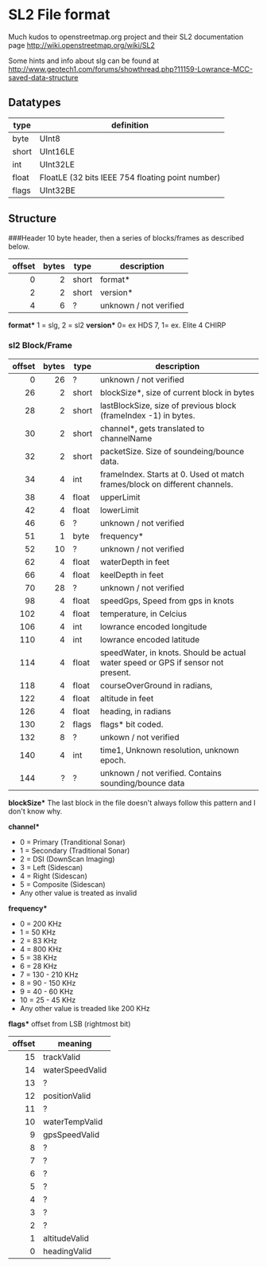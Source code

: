 SL2 File format
===========
Much kudos to openstreetmap.org project and their SL2 documentation page
http://wiki.openstreetmap.org/wiki/SL2

Some hints and info about slg can be found at
http://www.geotech1.com/forums/showthread.php?11159-Lowrance-MCC-saved-data-structure

## Datatypes
type  | definition
------|-----------
byte  | UInt8
short | UInt16LE
int   | UInt32LE
float | FloatLE (32 bits IEEE 754 floating point number)
flags | UInt32BE


## Structure
###Header
10 byte header, then a series of blocks/frames as described below.

offset| bytes | type  | description
-----:|------:|-------|-----------------------------------------------------------------
    0 |     2 | short | format*
    2 |     2 | short | version*
    4 |     6 | ?     | unknown / not verified


__format*__ 1 = slg, 2 = sl2
__version*__
0= ex HDS 7, 1= ex. Elite 4 CHIRP


### sl2 Block/Frame
offset| bytes | type  | description
-----:|------:|-------|-----------------------------------------------------------------
    0 |    26 | ?     | unknown / not verified
   26 |     2 | short | blockSize*, size of current block in bytes
   28 |     2 | short | lastBlockSize, size of previous block (frameIndex -1) in bytes.
   30 |     2 | short | channel*, gets translated to channelName
   32 |     2 | short | packetSize. Size of soundeing/bounce data.
   34 |     4 | int   | frameIndex. Starts at 0. Used ot match frames/block on different channels.
   38 |     4 | float | upperLimit
   42 |     4 | float | lowerLimit
   46 |     6 | ?     | unknown / not verified
   51 |     1 | byte  | frequency*
   52 |    10 | ?     | unknown / not verified
   62 |     4 | float | waterDepth in feet
   66 |     4 | float | keelDepth in feet
   70 |    28 | ?     | unknown / not verified
   98 |     4 | float | speedGps, Speed from gps in knots
  102 |     4 | float | temperature, in Celcius
  106 |     4 | int   | lowrance encoded longitude
  110 |     4 | int   | lowrance encoded latitude
  114 |     4 | float | speedWater, in knots. Should be actual water speed or GPS if sensor not present.
  118 |     4 | float | courseOverGround in radians,
  122 |     4 | float | altitude in feet
  126 |     4 | float | heading, in radians
  130 |     2 | flags | flags* bit coded.
  132 |     8 | ?     | unkown / not verified
  140 |     4 | int   | time1, Unknown resolution, unknown epoch.
  144 |     ? | ?     | unknown / not verified. Contains sounding/bounce data

__blockSize*__ The last block in the file doesn't always follow this pattern and I don't know why.

__channel*__
* 0 = Primary (Tranditional Sonar)
* 1 = Secondary (Traditional Sonar)
* 2 = DSI (DownScan Imaging)
* 3 = Left (Sidescan)
* 4 = Right (Sidescan)
* 5 = Composite (Sidescan)
* Any other value is treated as invalid


__frequency*__
* 0 = 200 KHz
* 1 = 50 KHz
* 2 = 83 KHz
* 4 = 800 KHz
* 5 = 38 KHz
* 6 = 28 KHz
* 7 = 130 - 210 KHz
* 8 = 90 - 150 KHz
* 9 = 40 - 60 KHz
* 10 = 25 - 45 KHz
* Any other value is treaded like 200 KHz

__flags*__
offset from LSB (rightmost bit)

offset | meaning
------:|--------
    15 | trackValid
    14 | waterSpeedValid
    13 | ?
    12 | positionValid
    11 | ?
    10 | waterTempValid
     9 | gpsSpeedValid
     8 | ?
     7 | ?
     6 | ?
     5 | ?
     4 | ?
     3 | ?
     2 | ?
     1 | altitudeValid
     0 | headingValid